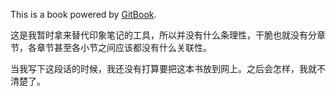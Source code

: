 This is a book powered by [GitBook](https://github.com/GitbookIO/gitbook).

这是我暂时拿来替代印象笔记的工具，所以并没有什么条理性，干脆也就没有分章节，各章节甚至各小节之间应该都没有什么关联性。

当我写下这段话的时候，我还没有打算要把这本书放到网上。之后会怎样，我就不清楚了。